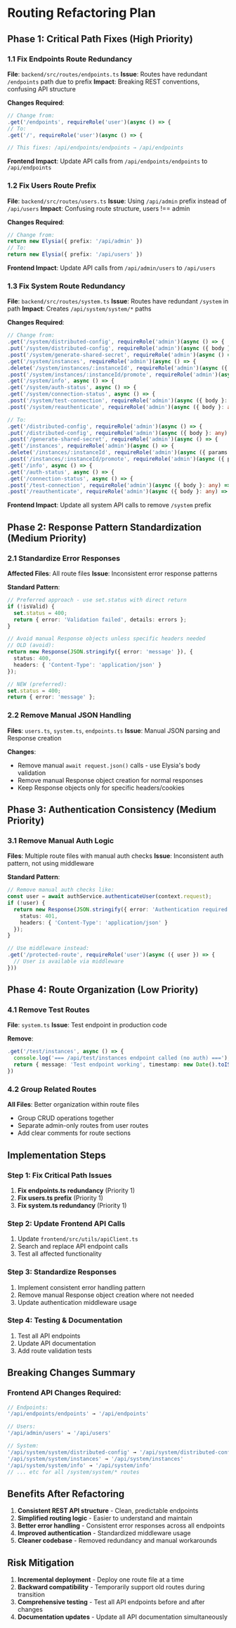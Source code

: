 # Routing Refactoring Plan

## Phase 1: Critical Path Fixes (High Priority)

### 1.1 Fix Endpoints Route Redundancy
**File**: `backend/src/routes/endpoints.ts`
**Issue**: Routes have redundant `/endpoints` path due to prefix
**Impact**: Breaking REST conventions, confusing API structure

**Changes Required**:
```typescript
// Change from:
.get('/endpoints', requireRole('user')(async () => {
// To:
.get('/', requireRole('user')(async () => {

// This fixes: /api/endpoints/endpoints → /api/endpoints
```

**Frontend Impact**: Update API calls from `/api/endpoints/endpoints` to `/api/endpoints`

### 1.2 Fix Users Route Prefix
**File**: `backend/src/routes/users.ts`
**Issue**: Using `/api/admin` prefix instead of `/api/users`
**Impact**: Confusing route structure, users !== admin

**Changes Required**:
```typescript
// Change from:
return new Elysia({ prefix: '/api/admin' })
// To:
return new Elysia({ prefix: '/api/users' })
```

**Frontend Impact**: Update API calls from `/api/admin/users` to `/api/users`

### 1.3 Fix System Route Redundancy
**File**: `backend/src/routes/system.ts`
**Issue**: Routes have redundant `/system` in path
**Impact**: Creates `/api/system/system/*` paths

**Changes Required**:
```typescript
// Change from:
.get('/system/distributed-config', requireRole('admin')(async () => {
.put('/system/distributed-config', requireRole('admin')(async ({ body }: any) => {
.post('/system/generate-shared-secret', requireRole('admin')(async () => {
.get('/system/instances', requireRole('admin')(async () => {
.delete('/system/instances/:instanceId', requireRole('admin')(async ({ params }: any) => {
.post('/system/instances/:instanceId/promote', requireRole('admin')(async ({ params }: any) => {
.get('/system/info', async () => {
.get('/system/auth-status', async () => {
.get('/system/connection-status', async () => {
.post('/system/test-connection', requireRole('admin')(async ({ body }: any) => {
.post('/system/reauthenticate', requireRole('admin')(async ({ body }: any) => {

// To:
.get('/distributed-config', requireRole('admin')(async () => {
.put('/distributed-config', requireRole('admin')(async ({ body }: any) => {
.post('/generate-shared-secret', requireRole('admin')(async () => {
.get('/instances', requireRole('admin')(async () => {
.delete('/instances/:instanceId', requireRole('admin')(async ({ params }: any) => {
.post('/instances/:instanceId/promote', requireRole('admin')(async ({ params }: any) => {
.get('/info', async () => {
.get('/auth-status', async () => {
.get('/connection-status', async () => {
.post('/test-connection', requireRole('admin')(async ({ body }: any) => {
.post('/reauthenticate', requireRole('admin')(async ({ body }: any) => {
```

**Frontend Impact**: Update all system API calls to remove `/system` prefix

## Phase 2: Response Pattern Standardization (Medium Priority)

### 2.1 Standardize Error Responses
**Affected Files**: All route files
**Issue**: Inconsistent error response patterns

**Standard Pattern**:
```typescript
// Preferred approach - use set.status with direct return
if (!isValid) {
  set.status = 400;
  return { error: 'Validation failed', details: errors };
}

// Avoid manual Response objects unless specific headers needed
// OLD (avoid):
return new Response(JSON.stringify({ error: 'message' }), {
  status: 400,
  headers: { 'Content-Type': 'application/json' }
});

// NEW (preferred):
set.status = 400;
return { error: 'message' };
```

### 2.2 Remove Manual JSON Handling
**Files**: `users.ts`, `system.ts`, `endpoints.ts`
**Issue**: Manual JSON parsing and Response creation

**Changes**:
- Remove manual `await request.json()` calls - use Elysia's body validation
- Remove manual Response object creation for normal responses
- Keep Response objects only for specific headers/cookies

## Phase 3: Authentication Consistency (Medium Priority)

### 3.1 Remove Manual Auth Logic
**Files**: Multiple route files with manual auth checks
**Issue**: Inconsistent auth pattern, not using middleware

**Standard Pattern**:
```typescript
// Remove manual auth checks like:
const user = await authService.authenticateUser(context.request);
if (!user) {
  return new Response(JSON.stringify({ error: 'Authentication required' }), {
    status: 401,
    headers: { 'Content-Type': 'application/json' }
  });
}

// Use middleware instead:
.get('/protected-route', requireRole('user')(async ({ user }) => {
  // User is available via middleware
}))
```

## Phase 4: Route Organization (Low Priority)

### 4.1 Remove Test Routes
**File**: `system.ts`
**Issue**: Test endpoint in production code

**Remove**:
```typescript
.get('/test/instances', async () => {
  console.log('=== /api/test/instances endpoint called (no auth) ===');
  return { message: 'Test endpoint working', timestamp: new Date().toISOString() };
})
```

### 4.2 Group Related Routes
**All Files**: Better organization within route files
- Group CRUD operations together
- Separate admin-only routes from user routes
- Add clear comments for route sections

## Implementation Steps

### Step 1: Fix Critical Path Issues
1. **Fix endpoints.ts redundancy** (Priority 1)
2. **Fix users.ts prefix** (Priority 1) 
3. **Fix system.ts redundancy** (Priority 1)

### Step 2: Update Frontend API Calls
1. Update `frontend/src/utils/apiClient.ts`
2. Search and replace API endpoint calls
3. Test all affected functionality

### Step 3: Standardize Responses
1. Implement consistent error handling pattern
2. Remove manual Response object creation where not needed
3. Update authentication middleware usage

### Step 4: Testing & Documentation
1. Test all API endpoints
2. Update API documentation
3. Add route validation tests

## Breaking Changes Summary

### Frontend API Changes Required:
```typescript
// Endpoints:
'/api/endpoints/endpoints' → '/api/endpoints'

// Users:  
'/api/admin/users' → '/api/users'

// System:
'/api/system/system/distributed-config' → '/api/system/distributed-config'
'/api/system/system/instances' → '/api/system/instances'
'/api/system/system/info' → '/api/system/info'
// ... etc for all /system/system/* routes
```

## Benefits After Refactoring

1. **Consistent REST API structure** - Clean, predictable endpoints
2. **Simplified routing logic** - Easier to understand and maintain
3. **Better error handling** - Consistent error responses across all endpoints
4. **Improved authentication** - Standardized middleware usage
5. **Cleaner codebase** - Removed redundancy and manual workarounds

## Risk Mitigation

1. **Incremental deployment** - Deploy one route file at a time
2. **Backward compatibility** - Temporarily support old routes during transition
3. **Comprehensive testing** - Test all API endpoints before and after changes
4. **Documentation updates** - Update all API documentation simultaneously
